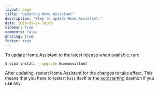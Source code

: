 ```yaml
---
layout: page
title: "Updating Home Assistant"
description: "Step to update Home Assistant."
date: 2016-05-04 10:00
sidebar: true
comments: false
sharing: true
footer: true
---
```



To update Home Assistant to the latest release when available, run:

```bash
$ pip3 install --upgrade homeassistant
```

After updating, restart Home Assistant for the changes to take effect. This means that you have to restart `hass` itself or the [autostarting](/getting-started/autostart/) daemon if you use any.

